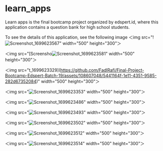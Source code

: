 # learn_apps

Learn apps is the final bootcamp project organized by edspert.id, where this application contains a question bank for high school students.

To see the details of this application, see the following image
＜img src="!![Screenshot_1699623567](https://github.com/FadlRafi/Final-Project-Bootcamp-Edspert-Batch-19/assets/108607048/87ec1d18-cad9-47ea-bfc3-41b15095602a)" width="500" height="300"＞

＜img src="[Screensho![Screenshot_1699623581](https://github.com/FadlRafi/Final-Project-Bootcamp-Edspert-Batch-19/assets/108607048/a117dcbc-7dfe-418e-80d2-5c151ee3400c)" width="500" height="300"＞

＜img src="t_1699623329](https://github.com/FadlRafi/Final-Project-Bootcamp-Edspert-Batch-19/assets/108607048/5441164f-1e11-4351-9585-282d67352084)" width="500" height="300"＞

＜img src="![Screenshot_1699623353](https://github.com/FadlRafi/Final-Project-Bootcamp-Edspert-Batch-19/assets/108607048/cd01e4c3-4759-42e8-8fe7-41bc9c2afa98)" width="500" height="300"＞

＜img src="![Screenshot_1699623486](https://github.com/FadlRafi/Final-Project-Bootcamp-Edspert-Batch-19/assets/108607048/cede811b-c90b-406e-af62-116ebc2532f5)" width="500" height="300"＞

＜img src="![Screenshot_1699623493](https://github.com/FadlRafi/Final-Project-Bootcamp-Edspert-Batch-19/assets/108607048/9aab550c-c540-461b-a2bd-d16935bb876b)" width="500" height="300"＞

＜img src="![Screenshot_1699623502](https://github.com/FadlRafi/Final-Project-Bootcamp-Edspert-Batch-19/assets/108607048/307457df-efda-46c5-9195-c5ac7ecd36df)" width="500" height="300"＞

＜img src="![Screenshot_1699623512](https://github.com/FadlRafi/Final-Project-Bootcamp-Edspert-Batch-19/assets/108607048/9b93c7f6-716a-4212-8c58-c88204761f5b)" width="500" height="300"＞

＜img src="![Screenshot_1699623514](https://github.com/FadlRafi/Final-Project-Bootcamp-Edspert-Batch-19/assets/108607048/d920cc4b-1dc3-4090-9df2-ad1c4b5ff61d)" width="500" height="300"＞






